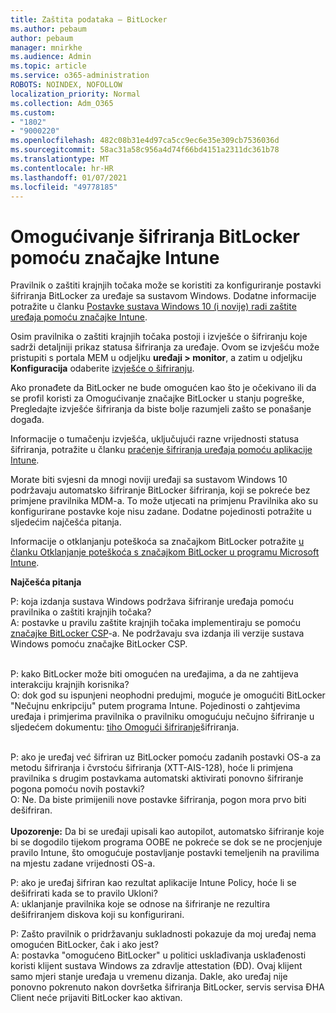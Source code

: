 ```yaml
---
title: Zaštita podataka – BitLocker
ms.author: pebaum
author: pebaum
manager: mnirkhe
ms.audience: Admin
ms.topic: article
ms.service: o365-administration
ROBOTS: NOINDEX, NOFOLLOW
localization_priority: Normal
ms.collection: Adm_O365
ms.custom:
- "1802"
- "9000220"
ms.openlocfilehash: 482c08b31e4d97ca5cc9ec6e35e309cb7536036d
ms.sourcegitcommit: 58ac31a58c956a4d74f66bd4151a2311dc361b78
ms.translationtype: MT
ms.contentlocale: hr-HR
ms.lasthandoff: 01/07/2021
ms.locfileid: "49778185"
---
```

# <a name="enabling-bitlocker-encryption-with-intune"></a>Omogućivanje šifriranja BitLocker pomoću značajke Intune

Pravilnik o zaštiti krajnjih točaka može se koristiti za konfiguriranje postavki šifriranja BitLocker za uređaje sa sustavom Windows. Dodatne informacije potražite u članku [Postavke sustava Windows 10 (i novije) radi zaštite uređaja pomoću značajke Intune](https://docs.microsoft.com/intune/endpoint-protection-windows-10#windows-encryption).

Osim pravilnika o zaštiti krajnjih točaka postoji i izvješće o šifriranju koje sadrži detaljniji prikaz statusa šifriranja za uređaje. Ovom se izvješću može pristupiti s portala MEM u odjeljku **uređaji > monitor**, a zatim u odjeljku **Konfiguracija** odaberite [izvješće o šifriranju](https://endpoint.microsoft.com/#blade/Microsoft_Intune_DeviceSettings/DevicesMonitorMenu/encryptionReport).

Ako pronađete da BitLocker ne bude omogućen kao što je očekivano ili da se profil koristi za Omogućivanje značajke BitLocker u stanju pogreške, Pregledajte izvješće šifriranja da biste bolje razumjeli zašto se ponašanje događa.

Informacije o tumačenju izvješća, uključujući razne vrijednosti statusa šifriranja, potražite u članku [praćenje šifriranja uređaja pomoću aplikacije Intune](https://docs.microsoft.com/mem/intune/protect/encryption-monitor).

Morate biti svjesni da mnogi noviji uređaji sa sustavom Windows 10 podržavaju automatsko šifriranje BitLocker šifriranja, koji se pokreće bez primjene pravilnika MDM-a. To može utjecati na primjenu Pravilnika ako su konfigurirane postavke koje nisu zadane. Dodatne pojedinosti potražite u sljedećim najčešća pitanja.

Informacije o otklanjanju poteškoća sa značajkom BitLocker potražite [u članku Otklanjanje poteškoća s značajkom BitLocker u programu Microsoft Intune](https://docs.microsoft.com/intune/protect/troubleshoot-bitlocker-policies).
 
 
**Najčešća pitanja**

P: koja izdanja sustava Windows podržava šifriranje uređaja pomoću pravilnika o zaštiti krajnjih točaka?<br>
A: postavke u pravilu zaštite krajnjih točaka implementiraju se pomoću [značajke BitLocker CSP](https://docs.microsoft.com/windows/client-management/mdm/bitlocker-csp)-a. Ne podržavaju sva izdanja ili verzije sustava Windows pomoću značajke BitLocker CSP. <br><br>

P: kako BitLocker može biti omogućen na uređajima, a da ne zahtijeva interakciju krajnjih korisnika?<br>
O: dok god su ispunjeni neophodni predujmi, moguće je omogućiti BitLocker "Nečujnu enkripciju" putem programa Intune. Pojedinosti o zahtjevima uređaja i primjerima pravilnika o pravilniku omogućuju nečujno šifriranje u sljedećem dokumentu: [tiho Omogući šifriranje](https://docs.microsoft.com/mem/intune/protect/encrypt-devices#silently-enable-bitlocker-on-devices)šifriranja. <br><br>

P: ako je uređaj već šifriran uz BitLocker pomoću zadanih postavki OS-a za metodu šifriranja i čvrstoću šifriranja (XTT-AIS-128), hoće li primjena pravilnika s drugim postavkama automatski aktivirati ponovno šifriranje pogona pomoću novih postavki?<br>
O: Ne. Da biste primijenili nove postavke šifriranja, pogon mora prvo biti dešifriran.<br><br>
**Upozorenje:** Da bi se uređaji upisali kao autopilot, automatsko šifriranje koje bi se dogodilo tijekom programa OOBE ne pokreće se dok se ne procjenjuje pravilo Intune, što omogućuje postavljanje postavki temeljenih na pravilima na mjestu zadane vrijednosti OS-a.
 
P: ako je uređaj šifriran kao rezultat aplikacije Intune Policy, hoće li se dešifrirati kada se to pravilo Ukloni?<br>
A: uklanjanje pravilnika koje se odnose na šifriranje ne rezultira dešifriranjem diskova koji su konfigurirani.
 
P: Zašto pravilnik o pridržavanju sukladnosti pokazuje da moj uređaj nema omogućen BitLocker, čak i ako jest?<br>
A: postavka "omogućeno BitLocker" u politici usklađivanja usklađenosti koristi klijent sustava Windows za zdravlje attestation (ĐD). Ovaj klijent samo mjeri stanje uređaja u vremenu dizanja. Dakle, ako uređaj nije ponovno pokrenuto nakon dovršetka šifriranja BitLocker, servis servisa ĐHA Client neće prijaviti BitLocker kao aktivan.
 
 